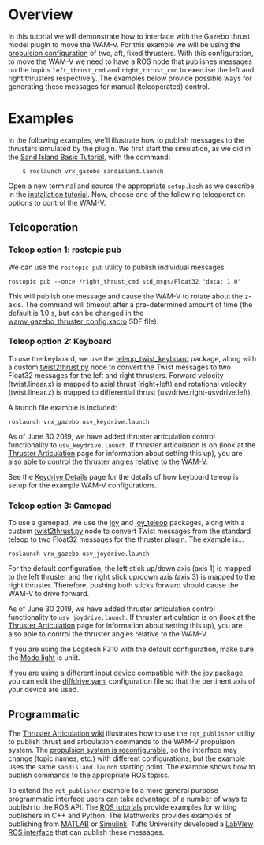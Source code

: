 # Overview #

In this tutorial we will demonstrate how to interface with the Gazebo thrust model plugin to move the WAM-V.  For this example we will be using the [propulsion configuration](https://github.com/osrf/vrx/wiki/tutorials-PropulsionConfiguration) of two, aft, fixed thrusters.  With this configuration, to move the WAM-V we need to have a ROS node that publishes messages on the topics `left_thrust_cmd` and  `right_thrust_cmd` to exercise the left and right thrusters respectively.  The examples below provide possible ways for generating these messages for manual (teleoperated) control.

# Examples #

In the following examples, we'll illustrate how to publish messages to the thrusters simulated by the plugin.  We first start the simulation, as we did in the [Sand Island Basic Tutorial](https://github.com/osrf/vrx/wiki/tutorials-Sand_Island_Basic), with the command:

```
    $ roslaunch vrx_gazebo sandisland.launch
```

Open a new terminal and source the appropriate `setup.bash` as we describe in the [installation tutorial](https://github.com/osrf/vrx/wiki/tutorials-SystemSetupInstall). Now, choose one of the following teleoperation options to control the WAM-V. 

## Teleoperation ##
### Teleop option 1: rostopic pub ###

We can use the `rostopic pub` utility to publish individual messages

```
rostopic pub --once /right_thrust_cmd std_msgs/Float32 "data: 1.0"
```

This will publish one message and cause the WAM-V to rotate about the z-axis.  The command will timeout after a pre-determined amount of time (the default is 1.0 s, but can be changed in the [wamv_gazebo_thruster_config.xacro](https://github.com/osrf/vrx/blob/master/wamv_gazebo/urdf/thruster_layouts/wamv_gazebo_thruster_config.xacro) SDF file).


### Teleop option 2: Keyboard ###

To use the keyboard, we use the [teleop_twist_keyboard](http://wiki.ros.org/teleop_twist_keyboard) package, along with a custom [twist2thrust.py]( https://github.com/osrf/vrx/blob/master/vrx_gazebo/nodes/twist2thrust.py) node to convert the Twist messages to two Float32 messages for the left and right thrusters. Forward velocity (twist.linear.x) is mapped to axial thrust (right+left) and rotational velocity (twist.linear.z) is mapped to differential thrust (usvdrive.right-usvdrive.left).

A launch file example is included:

```
roslaunch vrx_gazebo usv_keydrive.launch
```

As of June 30 2019, we have added thruster articulation control functionality to `usv_keydrive.launch`. If thruster articulation is on (look at the [Thruster Articulation](https://github.com/osrf/vrx/wiki/tutorials-thruster_articulation) page for information about setting this up), you are also able to control the thruster angles relative to the WAM-V.

See the [Keydrive Details](https://github.com/osrf/vrx/wiki/tutorials-keydrive_details) page for the details of how keyboard teleop is setup for the example WAM-V configurations.

### Teleop option 3: Gamepad ###

To use a gamepad, we use the [joy](http://wiki.ros.org/joy) and [joy_teleop](http://wiki.ros.org/joy_teleop) packages, along with a custom [twist2thrust.py]( https://github.com/osrf/vrx/blob/master/vrx_gazebo/nodes/twist2thrust.py) node to convert Twist messages from the standard teleop to two Float32 messages for the thruster plugin.  The example is...

```
roslaunch vrx_gazebo usv_joydrive.launch
```

For the default configuration, the left stick up/down axis (axis 1) is mapped to the left thruster and the right stick up/down axis (axis 3) is mapped to the right thruster.  Therefore, pushing both sticks forward should cause the WAM-V to drive forward.

As of June 30 2019, we have added thruster articulation control functionality to `usv_joydrive.launch`. If thruster articulation is on (look at the [Thruster Articulation](https://github.com/osrf/vrx/wiki/tutorials-thruster_articulation) page for information about setting this up), you are also able to control the thruster angles relative to the WAM-V.

If you are using the Logitech F310 with the default configuration, make sure the [Mode light](http://support.logitech.com/en_my/article/21691?product=a0qi00000069ueWAAQ) is unlit.

If you are using a different input device compatible with the joy package, you can edit the [diffdrive.yaml](https://github.com/osrf/vrx/blob/master/vrx_gazebo/config/diffdrive.yaml) configuration file so that the pertinent axis of your device are used.

## Programmatic ##

The [Thruster Articulation wiki](https://github.com/osrf/vrx/wiki/tutorials-thruster_articulation) illustrates how to use the `rqt_publisher` utility to publish thrust and articulation commands to the WAM-V propulsion system.  The [propulsion system is reconfigurable](https://github.com/osrf/vrx/wiki/tutorials-PropulsionConfiguration), so the interface may change (topic names, etc.) with different configurations, but the example uses the same `sandisland.launch` starting point.  The example shows how to publish commands to the appropriate ROS topics.

To extend the `rqt_publisher` example to a more general purpose programmatic interface users can take advantage of a number of ways to publish to the ROS API. The [ROS tutorials](http://wiki.ros.org/ROS/Tutorials) provide examples for writing publishers in C++ and Python.  The Mathworks provides examples of publishing from [MATLAB](https://www.mathworks.com/help/robotics/ref/robotics.publisher.html) or [Simulink](https://www.mathworks.com/help/robotics/ref/publish.html).  Tufts University developed a [LabView ROS interface](https://www.ni.com/en-gb/innovations/case-studies/19/introducing-labview-and-the-robot-operating-system-ros.html) that can publish these messages.